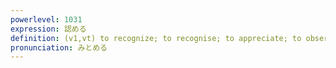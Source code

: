 ```yaml
---
powerlevel: 1031
expression: 認める
definition: (v1,vt) to recognize; to recognise; to appreciate; to observe; to notice; to admit; to approve; (P)
pronunciation: みとめる
---
```

